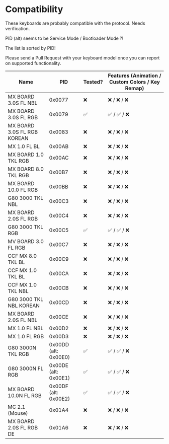 # Compatibility

These keyboards are probably compatible with the protocol.
Needs verification.

PID (alt) seems to be Service Mode / Bootloader Mode ?!

The list is sorted by PID!

Please send a Pull Request with your keyboard model once you can report on supported functionality.

| Name                          | PID                  | Tested? | Features (Animation / Custom Colors / Key Remap) |
| ----------------------------- | -------------------- | --------| ------------------------------------------------ |
| MX BOARD 3.0S FL NBL          | 0x0077               | ❌      | ❌ / ❌ / ❌ |
| MX BOARD 3.0S FL RGB          | 0x0079               | ✅      | ✅ / ✅ / ❌ |
| MX BOARD 3.0S FL RGB KOREAN   | 0x0083               | ❌      | ❌ / ❌ / ❌ |
| MX 1.0 FL BL                  | 0x00AB               | ❌      | ❌ / ❌ / ❌ |
| MX BOARD 1.0 TKL RGB          | 0x00AC               | ❌      | ❌ / ❌ / ❌ |
| MX BOARD 8.0 TKL RGB          | 0x00B7               | ❌      | ❌ / ❌ / ❌ |
| MX BOARD 10.0 FL RGB          | 0x00BB               | ❌      | ❌ / ❌ / ❌ |
| G80 3000 TKL NBL              | 0x00C3               | ❌      | ❌ / ❌ / ❌ |
| MX BOARD 2.0S FL RGB          | 0x00C4               | ❌      | ❌ / ❌ / ❌ |
| G80 3000 TKL RGB              | 0x00C5               | ✅      | ✅ / ✅ / ❌ |
| MV BOARD 3.0 FL RGB           | 0x00C7               | ❌      | ❌ / ❌ / ❌ |
| CCF MX 8.0 TKL BL             | 0x00C9               | ❌      | ❌ / ❌ / ❌ |
| CCF MX 1.0 TKL BL             | 0x00CA               | ❌      | ❌ / ❌ / ❌ |
| CCF MX 1.0 TKL NBL            | 0x00CB               | ❌      | ❌ / ❌ / ❌ |
| G80 3000 TKL NBL KOREAN       | 0x00CD               | ❌      | ❌ / ❌ / ❌ |
| MX BOARD 2.0S FL NBL          | 0x00CE               | ❌      | ❌ / ❌ / ❌ |
| MX 1.0 FL NBL                 | 0x00D2               | ❌      | ❌ / ❌ / ❌ |
| MX 1.0 FL RGB                 | 0x00D3               | ❌      | ❌ / ❌ / ❌ |
| G80 3000N TKL RGB             | 0x00DD (alt: 0x00E0) | ✅      | ✅ / ✅ / ❌ |
| G80 3000N FL RGB              | 0x00DE (alt: 0x00E1) | ✅      | ✅ / ✅ / ❌ |
| MX BOARD 10.0N FL RGB         | 0x00DF (alt: 0x00E2) | ✅      | ✅ / ✅ / ❌ |
| MC 2.1  (Mouse)               | 0x01A4               | ❌      | ❌ / ❌ / ❌ |
| MX BOARD 2.0S FL RGB DE       | 0x01A6               | ❌      | ❌ / ❌ / ❌ |
